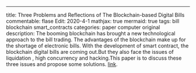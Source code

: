 ---
title: Three Problems and Reflections of The Blockchain-based Digital Bills
commentable: flase
Edit: 2020-4-1
mathjax: true
mermaid: true
tags: bill blockchain  smart_contracts
categories: paper computer original
description: The booming blockchain has brought a new technological approach to the bill trading. The advantages of the blockchain make up for the shortage of electronic bills. With the development of smart contract, the blockchain digital bills are coming out.But they also face the issues of liquidation , high concurrency and hacking.This paper is to discuss these three issues and propose some solutions. [link](https://kns.cnki.net/KCMS/detail/detail.aspx?dbcode=CJFQ&dbname=CJFDLAST2018&filename=SZJT201809111&v=MTU0MDkrWnVGeTdnVTdyTU5qZkJlckc0SDluTXBvNUVaWVI4ZVgxTHV4WVM3RGgxVDNxVHJXTTFGckNVUjdxZlk=).
